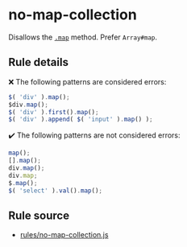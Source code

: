 # no-map-collection

Disallows the [`.map`](https://api.jquery.com/map/) method. Prefer `Array#map`.

## Rule details

❌ The following patterns are considered errors:
```js
$( 'div' ).map();
$div.map();
$( 'div' ).first().map();
$( 'div' ).append( $( 'input' ).map() );
```

✔️ The following patterns are not considered errors:
```js
map();
[].map();
div.map();
div.map;
$.map();
$( 'select' ).val().map();
```
## Rule source

* [rules/no-map-collection.js](../src/rules/no-map-collection.js)

